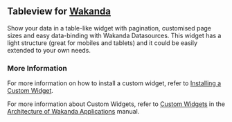 ## Tableview for [Wakanda](http://wakanda.org)Show your data in a table-like widget with pagination, customised page sizes and easy data-binding with Wakanda Datasources. This widget has a light structure (great for mobiles and tablets) and it could be easily extended to your own needs.### More InformationFor more information on how to install a custom widget, refer to [Installing a Custom Widget](http://doc.wakanda.org/WakandaStudio0/help/Title/en/page3869.html#1027761).For more information about Custom Widgets, refer to [Custom Widgets](http://doc.wakanda.org/Wakanda0.v5/help/Title/en/page3863.html "Custom Widgets") in the [Architecture of Wakanda Applications](http://doc.wakanda.org/Wakanda0.v5/help/Title/en/page3844.html "Architecture of Wakanda Applications") manual.